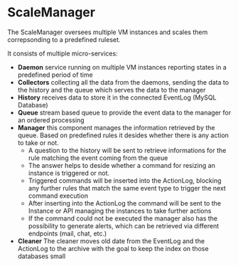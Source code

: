 # ScaleManager

The ScaleManager oversees multiple VM instances and scales them correpsonding to a predefined ruleset.

It consists of multiple micro-services:
* **Daemon** service running on multiple VM instances reporting states in a predefined period of time
* **Collectors** collecting all the data from the daemons, sending the data to the history and the queue which serves the data to the manager
* **History** receives data to store it in the connected EventLog (MySQL Database)
* **Queue** stream based queue to provide the event data to the manager for an ordered processing
* **Manager** this component manages the information retrieved by the queue. Based on predefined rules it desides whether there is any action to take or not.
  * A question to the history will be sent to retrieve informations for the rule matching the event coming from the queue
  * The answer helps to deside whether a command for resizing an instance is triggered or not.
  * Triggered commands will be inserted into the ActionLog, blocking any further rules that match the same event type to trigger the next command execution
  * After inserting into the ActionLog the command will be sent to the Instance or API managing the instances to take further actions
  * If the command could not be executed the manager also has the possibility to generate alerts, which can be retrieved via different endpoints (mail, chat, etc.)
* **Cleaner** The cleaner moves old date from the EventLog and the ActionLog to the archive with the goal to keep the index on those databases small